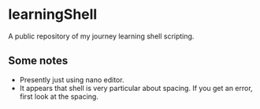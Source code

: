# learningShell
A public repository of my journey learning shell scripting.

## Some notes

- Presently just using nano editor.
- It appears that shell is very particular about spacing. If you get an
  error, first look at the spacing.
